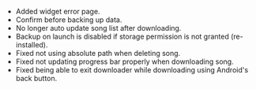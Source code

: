 - Added widget error page.
- Confirm before backing up data.
- No longer auto update song list after downloading.
- Backup on launch is disabled if storage permission is not granted (re-installed).
- Fixed not using absolute path when deleting song.
- Fixed not updating progress bar properly when downloading song.
- Fixed being able to exit downloader while downloading using Android's back button.